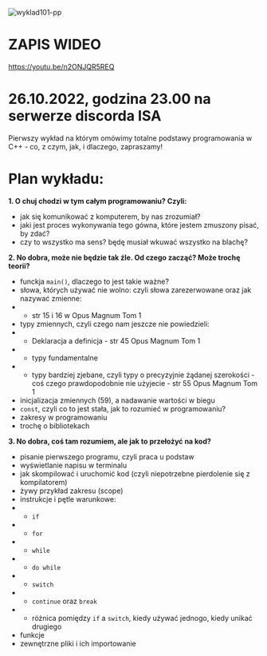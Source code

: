 ![wyklad101-pp](https://user-images.githubusercontent.com/50357817/197997208-0e66da6a-b431-4a42-a4c9-e93e1ec42dba.png)

# ZAPIS WIDEO
https://youtu.be/n2ONJQR5REQ

# 26.10.2022, godzina 23.00 na serwerze discorda ISA

Pierwszy wykład na którym omówimy totalne podstawy programowania w C++ - co, z czym, jak, i dlaczego, zapraszamy!

# Plan wykładu:
**1. O chuj chodzi w tym całym programowaniu? Czyli:**
- jak się komunikować z komputerem, by nas zrozumiał?
- jaki jest proces wykonywania tego gówna, które jestem zmuszony pisać, by zdać?
- czy to wszystko ma sens? będę musiał wkuwać wszystko na blachę?

**2. No dobra, może nie będzie tak źle. Od czego zacząć? Może trochę teorii?**
- funckja ```main()```, dlaczego to jest takie ważne?
- słowa, których używać nie wolno: czyli słowa zarezerwowane oraz jak nazywać zmienne:
- - str 15 i 16 w Opus Magnum Tom 1
- typy zmiennych, czyli czego nam jeszcze nie powiedzieli:
- - Deklaracja a definicja - str 45 Opus Magnum Tom 1
- - typy fundamentalne
- - typy bardziej zjebane, czyli typy o precyzyjnie żądanej szerokości - coś czego prawdopodobnie nie użyjecie - str 55 Opus Magnum Tom 1
- inicjalizacja zmiennych (59), a nadawanie wartości w biegu
- ```const```, czyli co to jest stała, jak to rozumieć w programowaniu?
- zakresy w programowaniu
- trochę o bibliotekach

**3. No dobra, coś tam rozumiem, ale jak to przełożyć na kod?**
- pisanie pierwszego programu, czyli praca u podstaw
- wyświetlanie napisu w terminalu
- jak skompilować i uruchomić kod (czyli niepotrzebne pierdolenie się z kompilatorem)
- żywy przykład zakresu (scope)
- instrukcje i pętle warunkowe:
- - ```if```
- - ```for```
- - ```while```
- - ```do while```
- - ```switch```
- - ```continue``` oraz ```break```
- - różnica pomiędzy ```if``` a ```switch```, kiedy używać jednogo, kiedy unikać drugiego
- funkcje
- zewnętrzne pliki i ich importowanie
  
